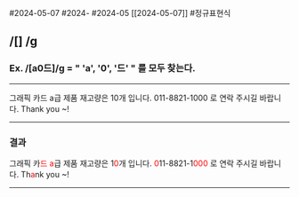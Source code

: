 #2024-05-07 #2024- #2024-05 [[2024-05-07]] 
#정규표현식
## /[] /g
### Ex. /[a0드]/g  = " 'a', '0', '드' " 를 모두 찾는다.
---


그래픽 카드 a급 제품 재고량은 10개 입니다. 011-8821-1000 로 연락 주시길 바랍니다. Thank you ~!

---
### 결과 

그래픽 카<font color="#ff0000">드</font> <font color="#ff0000">a</font>급 제품 재고량은 1<font color="#ff0000">0</font>개 입니다.<font color="#ff0000"> 0</font>11-8821-1<font color="#ff0000">000</font> 로 연락 주시길 바랍니다. Th<font color="#ff0000">a</font>nk you ~!

---
